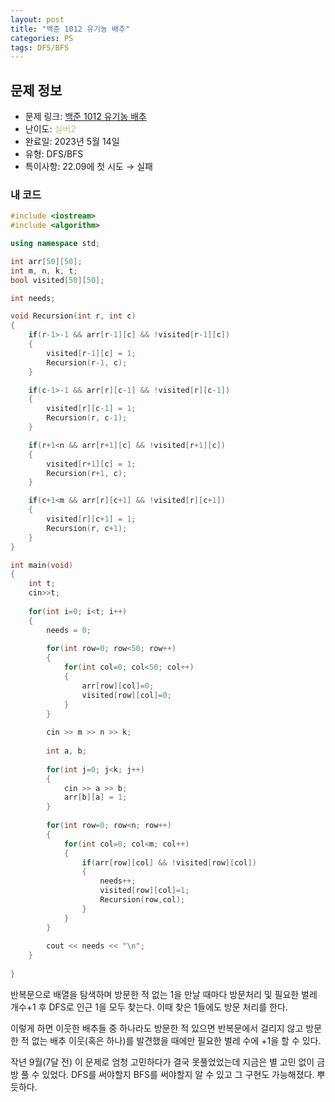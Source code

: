 ```yaml
---
layout: post
title: "백준 1012 유기농 배추"
categories: PS
tags: DFS/BFS
---
```


## 문제 정보
- 문제 링크: [백준 1012 유기농 배추](https://www.acmicpc.net/problem/1012)
- 난이도: <span style="color:#B5C78A">실버2</span>
- 완료일: 2023년 5월 14일
- 유형: DFS/BFS
- 특이사항: 22.09에 첫 시도 → 실패

### 내 코드

```C++
#include <iostream>
#include <algorithm>

using namespace std;

int arr[50][50];
int m, n, k, t;
bool visited[50][50];

int needs;

void Recursion(int r, int c)
{	
	if(r-1>-1 && arr[r-1][c] && !visited[r-1][c])
	{
		visited[r-1][c] = 1;
		Recursion(r-1, c);
	}

	if(c-1>-1 && arr[r][c-1] && !visited[r][c-1])
	{
		visited[r][c-1] = 1;
		Recursion(r, c-1);
	}

	if(r+1<n && arr[r+1][c] && !visited[r+1][c])
	{
		visited[r+1][c] = 1;
		Recursion(r+1, c);
	}

	if(c+1<m && arr[r][c+1] && !visited[r][c+1])
	{
		visited[r][c+1] = 1;
		Recursion(r, c+1);
	}	
}

int main(void)
{
	int t;
	cin>>t;
	
	for(int i=0; i<t; i++)
	{
		needs = 0;
		
		for(int row=0; row<50; row++)
		{
			for(int col=0; col<50; col++)
			{
				arr[row][col]=0;
				visited[row][col]=0;
			}
		}
		
		cin >> m >> n >> k;
		
		int a, b;
		
		for(int j=0; j<k; j++)
		{
			cin >> a >> b;
			arr[b][a] = 1;
		}
		
		for(int row=0; row<n; row++)
		{
			for(int col=0; col<m; col++)
			{
				if(arr[row][col] && !visited[row][col])
				{
					needs++;
					visited[row][col]=1;
					Recursion(row,col);
				}
			}
		}
		
		cout << needs << "\n";
	}
	
}
```

반복문으로 배열을 탐색하며 방문한 적 없는 1을 만날 때마다 방문처리 및 필요한 벌레 개수+1 후 DFS로 인근 1을 모두 찾는다. 이때 찾은 1들에도 방문 처리를 한다.

이렇게 하면 이웃한 배추들 중 하나라도 방문한 적 있으면 반복문에서 걸리지 않고 방문한 적 없는 배추 이웃(혹은 하나)를 발견했을 때에만 필요한 벌레 수에 +1을 할 수 있다.

작년 9월(7달 전) 이 문제로 엄청 고민하다가 결국 못풀었었는데 지금은 별 고민 없이 금방 풀 수 있었다. DFS를 써야할지 BFS를 써야할지 알 수 있고 그 구현도 가능해졌다. 뿌듯하다.
